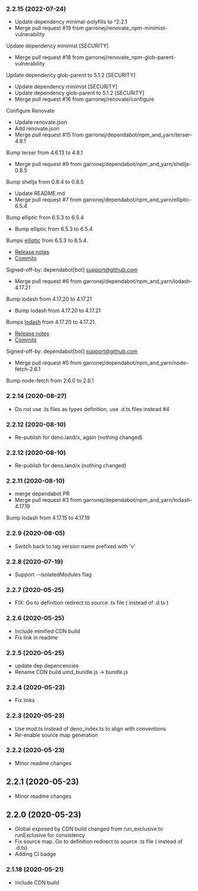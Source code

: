 ### **2.2.15** (2022-07-24)  
  
- Update dependency minimal-polyfills to ^2.2.1  
- Merge pull request #19 from garronej/renovate_npm-minimist-vulnerability

Update dependency minimist [SECURITY]  
- Merge pull request #18 from garronej/renovate_npm-glob-parent-vulnerability

Update dependency glob-parent to 5.1.2 [SECURITY]  
- Update dependency minimist [SECURITY]  
- Update dependency glob-parent to 5.1.2 [SECURITY]  
- Merge pull request #16 from garronej/renovate/configure

Configure Renovate  
- Update renovate.json  
- Add renovate.json  
- Merge pull request #15 from garronej/dependabot/npm_and_yarn/terser-4.8.1

Bump terser from 4.6.13 to 4.8.1  
- Merge pull request #9 from garronej/dependabot/npm_and_yarn/shelljs-0.8.5

Bump shelljs from 0.8.4 to 0.8.5  
- Update README.md  
- Merge pull request #7 from garronej/dependabot/npm_and_yarn/elliptic-6.5.4

Bump elliptic from 6.5.3 to 6.5.4  
- Bump elliptic from 6.5.3 to 6.5.4

Bumps [elliptic](https://github.com/indutny/elliptic) from 6.5.3 to 6.5.4.
- [Release notes](https://github.com/indutny/elliptic/releases)
- [Commits](https://github.com/indutny/elliptic/compare/v6.5.3...v6.5.4)

Signed-off-by: dependabot[bot] <support@github.com>  
- Merge pull request #6 from garronej/dependabot/npm_and_yarn/lodash-4.17.21

Bump lodash from 4.17.20 to 4.17.21  
- Bump lodash from 4.17.20 to 4.17.21

Bumps [lodash](https://github.com/lodash/lodash) from 4.17.20 to 4.17.21.
- [Release notes](https://github.com/lodash/lodash/releases)
- [Commits](https://github.com/lodash/lodash/compare/4.17.20...4.17.21)

Signed-off-by: dependabot[bot] <support@github.com>  
- Merge pull request #5 from garronej/dependabot/npm_and_yarn/node-fetch-2.6.1

Bump node-fetch from 2.6.0 to 2.6.1    
  
### **2.2.14** (2020-08-27)  
  
- Do not use .ts files as types definition, use .d.ts files instead #4    
  
### **2.2.12** (2020-08-10)  
  
- Re-publish for deno.land/x, again (nothing changed)    
  
### **2.2.12** (2020-08-10)  
  
- Re-publish for deno.land/x (nothing changed)    
  
### **2.2.11** (2020-08-10)  
  
- merge dependabot PR  
- Merge pull request #3 from garronej/dependabot/npm_and_yarn/lodash-4.17.19

Bump lodash from 4.17.15 to 4.17.19    
  
### **2.2.9** (2020-08-05)  
  
- Switch back to tag version name prefixed with 'v'    
  
### **2.2.8** (2020-07-19)  
  
- Support --isolatedModules flag    
  
### **2.2.7** (2020-05-25)  
  
- FIX: Go to definition redirect to source .ts file ( instead of .d.ts )    
  
### **2.2.6** (2020-05-25)  
  
- Include minified CDN build  
- Fix link in readme    
  
### **2.2.5** (2020-05-25)  
  
- update dep depencencies  
- Rename CDN build umd_bundle.js -> bundle.js    
  
### **2.2.4** (2020-05-23)  
  
- Fix links    
  
### **2.2.3** (2020-05-23)  
  
- Use mod.ts instead of deno_index.ts to align with conventions  
- Re-enable source map generation    
  
### **2.2.2** (2020-05-23)  
  
- Minor readme changes    
  
## **2.2.1** (2020-05-23)  
  
- Minor readme changes    
  
## **2.2.0** (2020-05-23)  
  
- Global exposed by CDN build changed from run_exclusive to runExclusive for consistency  
- Fix source map. Go to definition redirect to source .ts file ( instead of .d.ts)  
- Adding CI badge    
  
### **2.1.18** (2020-05-21)  
  
- include CDN build    
  
  
